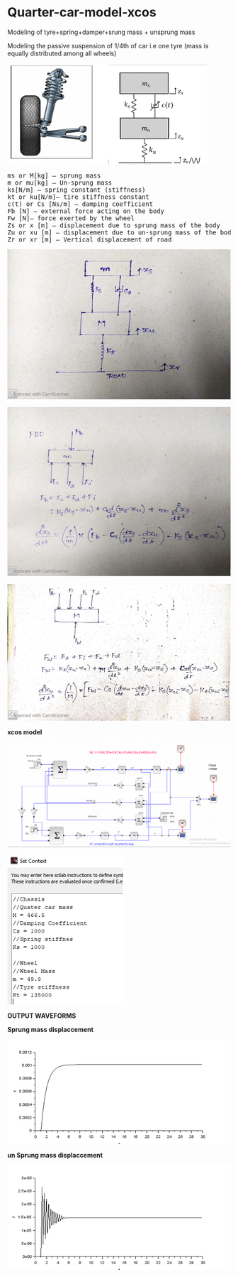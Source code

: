 # Quarter-car-model-xcos
Modeling of tyre+spring+damper+srung mass + unsprung mass
<p>Modeling the passive suspension of 1/4th of car i.e one tyre (mass is equally distributed among all wheels)</p>
<p><img src="model.PNG"></p>
<pre>
ms or M[kg] – sprung mass 
m or mu[kg] – Un-sprung mass
ks[N/m] – spring constant (stiffness)
kt or ku[N/m]– tire stiffness constant 
c(t) or Cs [Ns/m] – damping coefficient
Fb [N] – external force acting on the body
Fw [N]– force exerted by the wheel
Zs or x [m] – displacement due to sprung mass of the body
Zu or xu [m] – displacement due to un-sprung mass of the body
Zr or xr [m] – Vertical displacement of road
</pre>
<p><img src="model_1.jpeg"></p>
<p><img src="model_2.jpeg"></p>
<p><img src="model_3.jpeg"></p>
<p><strong>xcos model</strong</p>
<p><img src="xcos_model.PNG"></p>
<p><img src="set_context.PNG"></p>
<p><strong>OUTPUT WAVEFORMS</strong></p>  
<p>Sprung mass displaccement</p>  
<p><img src="Sprung mass X.png"></p>
<p>un Sprung mass displaccement</p>  
<p><img src="Un_sprung mass Xu.png"></p>
  
  

